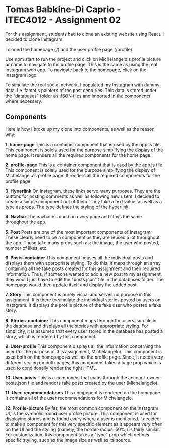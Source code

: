 # Tomas Babkine-Di Caprio - ITEC4012 - Assignment 02
For this assignment, students had to clone an existing website using React. I decided to clone Instagram.

I cloned the homepage (/) and the user profile page (/profile).

Use npm start to run the project and click on Michelangelo's profile picture or name to navigate to his profile page. This is the same as using the real Instagram web app. To navigate back to the homepage, click on the Instagram logo.

To simulate the real social network, I populated my Instagram with dummy data. I.e. famous painters of the past centuries. This data is stored under the "databases" folder as JSON files and imported in the components where necessary.

## Components
Here is how I broke up my clone into components, as well as the reason why:


**1. home-page**
This is a container component that is used by the app.js file. This component is solely used for the purpose simplifying the display of the home page. It renders all the required components for the home page.


**2. profile-page**
This is a container component that is used by the app.js file. This component is solely used for the purpose simplifying the display of Michelangelo's profile page. It renders all the required components for the profile page.


**3. Hyperlink**
On Instagram, these links serve many purposes. They are the buttons for posting comments as well as following new users. I decided to create a simple component out of them. They take a text value, as well as a type as props. The type defines the styling of the hyperlink. 


**4. Navbar**
The navbar is found on every page and stays the same throughout the app.


**5. Post**
Posts are one of the most important components of Instagram. These clearly need to be a component as they are reused a lot throughout the app. These take many props such as: the image, the user who posted, number of likes, etc. 


**6. Posts-container**
This component houses all the individual posts and displays them with appropriate styling. To do this, it maps through an array containing all the fake posts created for this assignment and their required information. Thus, if someone wanted to add a new post to my assignment, they would just have to edit the "posts.json" file in the databases folder. The homepage would then update itself and display the added post.


**7. Story**
This component is purely visual and serves no purpose in this assignment. It is there to simulate the individual stories posted by users on Instagram. It displays the profile picture of the fake user who posted a fake story. 


**8. Stories-container**
This component maps through the users.json file in the database and displays all the stories with appropriate styling. For simplicity, it is assumed that every user stored in the database has posted a story, which is rendered by this component.

**9. User-profile**
This component displays all the information concerning the user (for the purpose of this assignment, Michelangelo). This component is used both on the homepage as well as the profile page. Since, it needs very different styling on both pages, this component takes a page prop which is used to conditionally render the right HTML.

**10. User-posts**
This is a component that maps through the account-owner-posts.json file and renders fake posts created by the user (Michelangelo).

**11. User-recommendations**
This component is rendered on the homepage. It contains all of the user recommendations for Michelangelo. 

**12. Profile-picture**
By far, the most common component on the Instagram UI, is the symbolic round user profile picture. This component is used for displaying stories and is found every where a user is mentioned. I decided to make a component for this very specific element as it appears very often on the UI and the styling (namely, the border-radius: 50%;) is fairly similar. For customization, this component takes a "type" prop which defines specific styling, such as the image size as well as its source.
